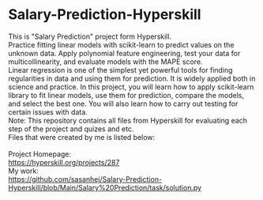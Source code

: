# Salary-Prediction-Hyperskill
This is "Salary Prediction" project form Hyperskill.<br>
Practice fitting linear models with scikit-learn to predict values on the unknown data. Apply polynomial feature engineering, test your data for multicollinearity, and evaluate models with the MAPE score.<br>
Linear regression is one of the simplest yet powerful tools for finding regularities in data and using them for prediction. It is widely applied both in science and practice. In this project, you will learn how to apply scikit-learn library to fit linear models, use them for prediction, compare the models, and select the best one. You will also learn how to carry out testing for certain issues with data.<br>
Note: This repository contains all files from Hyperskill for evaluating each step of the project and quizes and etc.<br>
Files that were created by me is listed below:<br>
<br>
Project Homepage:<br>
https://hyperskill.org/projects/287<br>
My work:<br>
https://github.com/sasanhej/Salary-Prediction-Hyperskill/blob/Main/Salary%20Prediction/task/solution.py
